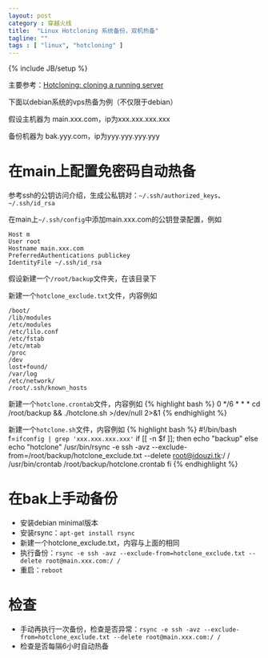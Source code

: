 ```yaml
---
layout: post
category : 穿越火线
title:  "Linux Hotcloning 系统备份，双机热备"
tagline: ""
tags : [ "linux", "hotcloning" ] 
---
```

{% include JB/setup %}

主要参考：[Hotcloning: cloning a running server](http://olivier.sessink.nl/publications/hotcloning/)

下面以debian系统的vps热备为例（不仅限于debian）

假设主机器为 main.xxx.com，ip为xxx.xxx.xxx.xxx

备份机器为 bak.yyy.com，ip为yyy.yyy.yyy.yyy

# 在main上配置免密码自动热备

参考ssh的公钥访问介绍，生成公私钥对：``~/.ssh/authorized_keys``、``~/.ssh/id_rsa``

在main上``~/.ssh/config``中添加main.xxx.com的公钥登录配置，例如

    Host m
    User root
    Hostname main.xxx.com
    PreferredAuthentications publickey
    IdentityFile ~/.ssh/id_rsa

假设新建一个``/root/backup``文件夹，在该目录下

新建一个``hotclone_exclude.txt``文件，内容例如

    /boot/
    /lib/modules
    /etc/modules
    /etc/lilo.conf
    /etc/fstab
    /etc/mtab
    /proc
    /dev
    lost+found/
    /var/log
    /etc/network/
    /root/.ssh/known_hosts

新建一个``hotclone.crontab``文件，内容例如
{% highlight bash %}
0 */6 * * * cd /root/backup && ./hotclone.sh >/dev/null 2>&1
{% endhighlight %}

新建一个``hotclone.sh``文件，内容例如
{% highlight bash %}
#!/bin/bash
f=`ifconfig | grep 'xxx.xxx.xxx.xxx'`
if [[ -n $f ]]; then
    echo "backup"
else
    echo "hotclone"
    /usr/bin/rsync -e ssh -avz --exclude-from=/root/backup/hotclone_exclude.txt --delete root@idouzi.tk:/ /
    /usr/bin/crontab /root/backup/hotclone.crontab
fi
{% endhighlight %}

# 在bak上手动备份

- 安装debian minimal版本
- 安装rsync：``apt-get install rsync``
- 新建一个hotclone_exclude.txt，内容与上面的相同
- 执行备份：``rsync -e ssh -avz --exclude-from=hotclone_exclude.txt --delete root@main.xxx.com:/ /``
- 重启：``reboot``

# 检查 

- 手动再执行一次备份，检查是否异常：``rsync -e ssh -avz --exclude-from=hotclone_exclude.txt --delete root@main.xxx.com:/ /``
- 检查是否每隔6小时自动热备
